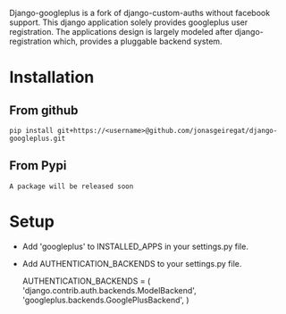 Django-googleplus is a fork of django-custom-auths without facebook support.
This django application solely provides googleplus user registration.
The applications design is largely modeled after django-registration which,
provides a pluggable backend system.


# Installation
From github
-----------
    pip install git+https://<username>@github.com/jonasgeiregat/django-googleplus.git
From Pypi
-----------
    A package will be released soon


# Setup
* Add 'googleplus' to INSTALLED_APPS in your settings.py file.
* Add AUTHENTICATION_BACKENDS to your settings.py file.

    AUTHENTICATION_BACKENDS = (
        'django.contrib.auth.backends.ModelBackend',
        'googleplus.backends.GooglePlusBackend',
    )



